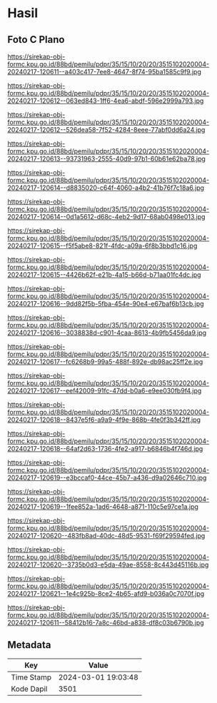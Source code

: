 # Hasil

## Foto C Plano

https://sirekap-obj-formc.kpu.go.id/88bd/pemilu/pdpr/35/15/10/20/20/3515102020004-20240217-120611--a403c417-7ee8-4647-8f74-95ba1585c9f9.jpg

https://sirekap-obj-formc.kpu.go.id/88bd/pemilu/pdpr/35/15/10/20/20/3515102020004-20240217-120612--063ed843-1ff6-4ea6-abdf-596e2999a793.jpg

https://sirekap-obj-formc.kpu.go.id/88bd/pemilu/pdpr/35/15/10/20/20/3515102020004-20240217-120612--526dea58-7f52-4284-8eee-77abf0dd6a24.jpg

https://sirekap-obj-formc.kpu.go.id/88bd/pemilu/pdpr/35/15/10/20/20/3515102020004-20240217-120613--93731963-2555-40d9-97b1-60b61e62ba78.jpg

https://sirekap-obj-formc.kpu.go.id/88bd/pemilu/pdpr/35/15/10/20/20/3515102020004-20240217-120614--d8835020-c64f-4060-a4b2-41b76f7c18a6.jpg

https://sirekap-obj-formc.kpu.go.id/88bd/pemilu/pdpr/35/15/10/20/20/3515102020004-20240217-120614--0d1a5612-d68c-4eb2-9d17-68ab0498e013.jpg

https://sirekap-obj-formc.kpu.go.id/88bd/pemilu/pdpr/35/15/10/20/20/3515102020004-20240217-120615--f5f5abe8-821f-4fdc-a09a-6f8b3bbd1c16.jpg

https://sirekap-obj-formc.kpu.go.id/88bd/pemilu/pdpr/35/15/10/20/20/3515102020004-20240217-120615--4426b62f-e21b-4a15-b66d-b71aa01fc4dc.jpg

https://sirekap-obj-formc.kpu.go.id/88bd/pemilu/pdpr/35/15/10/20/20/3515102020004-20240217-120616--9dd82f5b-5fba-454e-90e4-e67baf6b13cb.jpg

https://sirekap-obj-formc.kpu.go.id/88bd/pemilu/pdpr/35/15/10/20/20/3515102020004-20240217-120616--3038838d-c901-4caa-8613-4b9fb5456da9.jpg

https://sirekap-obj-formc.kpu.go.id/88bd/pemilu/pdpr/35/15/10/20/20/3515102020004-20240217-120617--fc6268b9-99a5-488f-892e-db98ac25ff2e.jpg

https://sirekap-obj-formc.kpu.go.id/88bd/pemilu/pdpr/35/15/10/20/20/3515102020004-20240217-120617--eef42009-91fc-47dd-b0a6-e9ee030fb9f4.jpg

https://sirekap-obj-formc.kpu.go.id/88bd/pemilu/pdpr/35/15/10/20/20/3515102020004-20240217-120618--8437e5f6-a9a9-4f9e-868b-4fe0f3b342ff.jpg

https://sirekap-obj-formc.kpu.go.id/88bd/pemilu/pdpr/35/15/10/20/20/3515102020004-20240217-120618--64af2d63-1736-4fe2-a917-b6846b4f746d.jpg

https://sirekap-obj-formc.kpu.go.id/88bd/pemilu/pdpr/35/15/10/20/20/3515102020004-20240217-120619--e3bccaf0-44ce-45b7-a436-d9a02646c710.jpg

https://sirekap-obj-formc.kpu.go.id/88bd/pemilu/pdpr/35/15/10/20/20/3515102020004-20240217-120619--1fee852a-1ad6-4648-a871-110c5e97ce1a.jpg

https://sirekap-obj-formc.kpu.go.id/88bd/pemilu/pdpr/35/15/10/20/20/3515102020004-20240217-120620--483fb8ad-40dc-48d5-9531-f69f29594fed.jpg

https://sirekap-obj-formc.kpu.go.id/88bd/pemilu/pdpr/35/15/10/20/20/3515102020004-20240217-120620--3735b0d3-e5da-49ae-8558-8c443d45116b.jpg

https://sirekap-obj-formc.kpu.go.id/88bd/pemilu/pdpr/35/15/10/20/20/3515102020004-20240217-120621--1e4c925b-8ce2-4b65-afd9-b036a0c7070f.jpg

https://sirekap-obj-formc.kpu.go.id/88bd/pemilu/pdpr/35/15/10/20/20/3515102020004-20240217-120611--58412b16-7a8c-46bd-a838-df8c03b6790b.jpg


## Metadata

| Key        | Value               |
| ---------- | ------------------- |
| Time Stamp | 2024-03-01 19:03:48 |
| Kode Dapil | 3501                |




